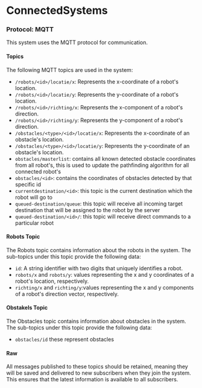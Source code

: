# ConnectedSystems

### Protocol: MQTT

This system uses the MQTT protocol for communication.

#### Topics

The following MQTT topics are used in the system:

- `/robots/<id>/locatie/x`: Represents the x-coordinate of a robot's location.
- `/robots/<id>/locatie/y`: Represents the y-coordinate of a robot's location.
- `/robots/<id>/richting/x`: Represents the x-component of a robot's direction.
- `/robots/<id>/richting/y`: Represents the y-component of a robot's direction.
- `/obstacles/<type>/<id>/locatie/x`: Represents the x-coordinate of an obstacle's location.
- `/obstacles/<type>/<id>/locatie/y`: Represents the y-coordinate of an obstacle's location.
- `obstacles/masterlist`: contains all known detected obstacle coordinates from all robot's, this is used to update the pathfinding algorithm for all connected robot's
- `obstacles/<id>`: contains the coordinates of obstacles detected by that specific id
- `currentdestination/<id>`: this topic is the current destination which the robot will go to 
- `queued-destination/queue`: this topic will receive all incoming target destination that will be assigned to the robot by the server
- `queued-destination/<id>/`: this topic will receive direct commands to a particular robot
#### Robots Topic

The Robots topic contains information about the robots in the system. The sub-topics under this topic provide the following data:

- `id`: A string identifier with two digits that uniquely identifies a robot.
- `robots/x` and `robots/y`: values representing the x and y coordinates of a robot's location, respectively.
- `richting/x` and `richting/y`:values representing the x and y components of a robot's direction vector, respectively.




#### Obstakels Topic

The Obstacles topic contains information about obstacles in the system. The sub-topics under this topic provide the following data:

- `obstacles/id` these represent obstacles
#### Raw

All messages published to these topics should be retained, meaning they will be saved and delivered to new subscribers when they join the system. This ensures that the latest information is available to all subscribers.
